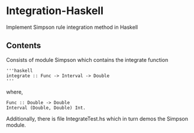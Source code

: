 # Integration-Haskell
Implement Simpson rule integration method in Haskell

## Contents
Consists of module Simpson which contains the integrate function
    
    '''haskell
    integrate :: Func -> Interval -> Double
    '''

where,

    Func :: Double -> Double
    Interval (Double, Double) Int.

Additionally, there is file IntegrateTest.hs which in turn demos the Simpson module.
